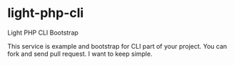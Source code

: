 light-php-cli
=============

Light PHP CLI Bootstrap

This service is example and bootstrap for CLI part of your project. You can fork and send pull request. I want to keep simple.